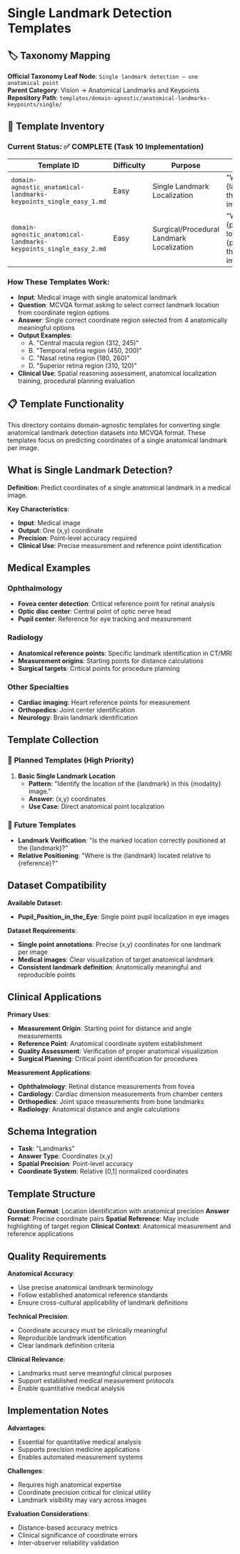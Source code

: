 # Single Landmark Detection Templates

## 🏷️ Taxonomy Mapping
**Official Taxonomy Leaf Node**: `Single landmark detection — one anatomical point`  
**Parent Category**: Vision → Anatomical Landmarks and Keypoints  
**Repository Path**: `templates/domain-agnostic/anatomical-landmarks-keypoints/single/`

## 📁 Template Inventory

### **Current Status: ✅ COMPLETE (Task 10 Implementation)**

| Template ID | Difficulty | Purpose | Question Pattern | Status |
|-------------|------------|---------|------------------|---------|
| `domain-agnostic_anatomical-landmarks-keypoints_single_easy_1.md` | Easy | Single Landmark Localization | "Where is the {landmark} located in this {modality} image?" | ✅ **Implemented** |
| `domain-agnostic_anatomical-landmarks-keypoints_single_easy_2.md` | Easy | Surgical/Procedural Landmark Localization | "Where is the optimal {procedure_landmark} located for {procedure_type} in this {modality} image?" | ✅ **Implemented** |

### **How These Templates Work**:
- **Input**: Medical image with single anatomical landmark
- **Question**: MCVQA format asking to select correct landmark location from coordinate region options
- **Answer**: Single correct coordinate region selected from 4 anatomically meaningful options
- **Output Examples**:
  - A. "Central macula region (312, 245)"
  - B. "Temporal retina region (450, 200)"
  - C. "Nasal retina region (180, 260)"
  - D. "Superior retina region (310, 120)"
- **Clinical Use**: Spatial reasoning assessment, anatomical localization training, procedural planning evaluation

## 📋 Template Functionality

This directory contains domain-agnostic templates for converting single anatomical landmark detection datasets into MCVQA format. These templates focus on predicting coordinates of a single anatomical landmark per image.

## What is Single Landmark Detection?

**Definition**: Predict coordinates of a single anatomical landmark in a medical image.

**Key Characteristics**:
- **Input**: Medical image
- **Output**: One (x,y) coordinate
- **Precision**: Point-level accuracy required
- **Clinical Use**: Precise measurement and reference point identification

## Medical Examples

### **Ophthalmology**
- **Fovea center detection**: Critical reference point for retinal analysis
- **Optic disc center**: Central point of optic nerve head
- **Pupil center**: Reference for eye tracking and measurement

### **Radiology**
- **Anatomical reference points**: Specific landmark identification in CT/MRI
- **Measurement origins**: Starting points for distance calculations
- **Surgical targets**: Critical points for procedure planning

### **Other Specialties**
- **Cardiac imaging**: Heart reference points for measurement
- **Orthopedics**: Joint center identification
- **Neurology**: Brain landmark identification

## Template Collection

### 📝 **Planned Templates (High Priority)**
1. **Basic Single Landmark Location**
   - **Pattern**: "Identify the location of the {landmark} in this {modality} image."
   - **Answer**: (x,y) coordinates
   - **Use Case**: Direct anatomical point localization

### 📝 **Future Templates**
- **Landmark Verification**: "Is the marked location correctly positioned at the {landmark}?"
- **Relative Positioning**: "Where is the {landmark} located relative to {reference}?"

## Dataset Compatibility

**Available Dataset**:
- **Pupil_Position_in_the_Eye**: Single point pupil localization in eye images

**Dataset Requirements**:
- **Single point annotations**: Precise (x,y) coordinates for one landmark per image
- **Medical images**: Clear visualization of target anatomical landmark
- **Consistent landmark definition**: Anatomically meaningful and reproducible points

## Clinical Applications

**Primary Uses**:
- **Measurement Origin**: Starting point for distance and angle measurements
- **Reference Point**: Anatomical coordinate system establishment  
- **Quality Assessment**: Verification of proper anatomical visualization
- **Surgical Planning**: Critical point identification for procedures

**Measurement Applications**:
- **Ophthalmology**: Retinal distance measurements from fovea
- **Cardiology**: Cardiac dimension measurements from chamber centers
- **Orthopedics**: Joint space measurements from bone landmarks
- **Radiology**: Anatomical distance and angle calculations

## Schema Integration

- **Task**: "Landmarks"
- **Answer Type**: Coordinates (x,y)
- **Spatial Precision**: Point-level accuracy
- **Coordinate System**: Relative [0,1] normalized coordinates

## Template Structure

**Question Format**: Location identification with anatomical precision
**Answer Format**: Precise coordinate pairs
**Spatial Reference**: May include highlighting of target region
**Clinical Context**: Anatomical measurement and reference applications

## Quality Requirements

**Anatomical Accuracy**:
- Use precise anatomical landmark terminology
- Follow established anatomical reference standards
- Ensure cross-cultural applicability of landmark definitions

**Technical Precision**:
- Coordinate accuracy must be clinically meaningful
- Reproducible landmark identification
- Clear landmark definition criteria

**Clinical Relevance**:
- Landmarks must serve meaningful clinical purposes
- Support established medical measurement protocols
- Enable quantitative medical analysis

## Implementation Notes

**Advantages**:
- Essential for quantitative medical analysis
- Supports precision medicine applications
- Enables automated measurement systems

**Challenges**:
- Requires high anatomical expertise
- Coordinate precision critical for clinical utility
- Landmark visibility may vary across images

**Evaluation Considerations**:
- Distance-based accuracy metrics
- Clinical significance of coordinate errors
- Inter-observer reliability validation
